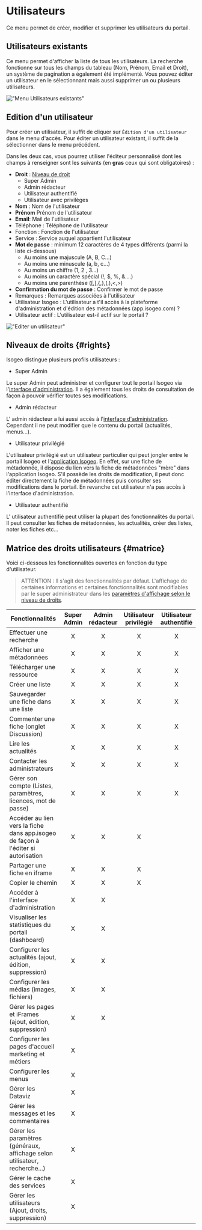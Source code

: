 # Utilisateurs

Ce menu permet de créer, modifier et supprimer les utilisateurs du portail.

## Utilisateurs existants

Ce menu permet d'afficher la liste de tous les utilisateurs. La recherche fonctionne sur tous les champs du tableau (Nom, Prénom, Email et Droit), un système de pagination a également été implémenté. Vous pouvez éditer un utilisateur en le sélectionnant mais aussi supprimer un ou plusieurs utilisateurs.

!["Menu Utilisateurs existants"](/assets/back_list_user.png)

## Edition d'un utilisateur

Pour créer un utilisateur, il suffit de cliquer sur `Édition d'un utilisateur` dans le menu d'accès. Pour éditer un utilisateur existant, il suffit de la sélectionner dans le menu précédent.

Dans les deux cas, vous pourrez utiliser l'éditeur personnalisé dont les champs à renseigner sont les suivants (en **gras** ceux qui sont obligatoires) :

* **Droit** : [Niveau de droit](#rights)
  * Super Admin
  * Admin rédacteur
  * Utilisateur authentifié
  * Utilisateur avec privilèges
* **Nom** : Nom de l'utilisateur
* **Prénom** Prénom de l'utilisateur
* **Email**: Mail de l'utilisateur
* Téléphone : Téléphone de l'utilisateur
* Fonction : Fonction de l'utilisateur
* Service : Service auquel appartient l'utilisateur
* **Mot de passe** : minimum 12 caractères de 4 types différents (parmi la liste ci-dessous)
  * Au moins une majuscule (A, B, C...) 
  * Au moins une minuscule (a, b, c...)
  * Au moins un chiffre (1, 2 , 3...)
  * Au moins un caractère spécial (!, $, %, &....)
  * Au moins une parenthèse ([,],{,},(,),<,>)
* **Confirmation du mot de passe** : Confirmer le mot de passe
* Remarques : Remarques associées à l'utilisateur
* Utilisateur Isogeo : L'utilisateur a t'il accès à la plateforme d'administration et d'édition des métadonnées (app.isogeo.com) ?
* Utilisateur actif : L'utilisateur est-il actif sur le portail ?

!["Editer un utilisateur"](/assets/back_edit_user.png)

## Niveaux de droits {#rights}

Isogeo distingue plusieurs profils utilisateurs :

* Super Admin

Le super Admin peut administrer et configurer tout le portail Isogeo via l'[interface d'administration](http://demo.isogeo.net/admin/menu.php?menu_item=dashboard). Il a également tous les droits de consultation de façon à pouvoir vérifier toutes ses modifications.

* Admin rédacteur

L' admin rédacteur a lui aussi accès à l'[interface d'administration](http://demo.isogeo.net/admin/menu.php?menu_item=dashboard). Cependant il ne peut modifier que le contenu du portail \(actualités, menus...\). 

* Utilisateur privilégié

L'utilisateur privilégié est un utilisateur particulier qui peut jongler entre le portail Isogeo et l'[application Isogeo](https://app.isogeo.com/). En effet, sur une fiche de métadonnée, il dispose du lien vers la fiche de métadonnées "mère" dans l'application Isogeo. S'il possède les droits de modification, il peut donc éditer directement la fiche de métadonnées puis consulter ses modifications dans le portail. En revanche cet utilisateur n'a pas accès à l'interface d'administration.

* Utilisateur authentifié

L' utilisateur authentifié peut utiliser la plupart des fonctionnalités du portail. Il peut consulter les fiches de métadonnées, les actualités, créer des listes, noter les fiches etc...

## Matrice des droits utilisateurs {#matrice}

Voici ci-dessous les fonctionnalités ouvertes en fonction du type d'utilisateur.

> ATTENTION : Il s'agit des fonctionnalités par défaut. L'affichage de certaines informations et certaines fonctionnalités sont modifiables par le super administrateur dans les [paramètres d'affichage selon le niveau de droits](/fr/settings/display/user-display). 

| Fonctionnalités                                                                   | Super Admin | Admin rédacteur | Utilisateur privilégié | Utilisateur authentifié |
|-----------------------------------------------------------------------------------|:-----------:|:---------------:|:----------------------:|:-----------------------:|
| Effectuer une recherche                                                           |X|X|X|X|
| Afficher une métadonnées                                                          |X|X|X|X|
| Télécharger une ressource                                                         |X|X|X|X|
| Créer une liste                                                                   |X|X|X|X|
| Sauvegarder une fiche dans une liste                                              |X|X|X|X|
| Commenter une fiche (onglet Discussion)                                           |X|X|X|X|
| Lire les actualités                                                               |X|X|X|X|
| Contacter les administrateurs                                                     |X|X|X|X|
| Gérer son compte (Listes, paramètres, licences, mot de passe)                     |X|X|X|X|
| Accéder au lien vers la fiche dans app.isogeo de façon à l'éditer si autorisation |X|X|X||
| Partager une fiche en iframe                                                      |X|X|X||
| Copier le chemin                                                                  |X|X|X||
| Accéder à l'interface d'administration                                            |X|X|||
| Visualiser les statistiques du portail (dashboard)                                |X|X|||
| Configurer les actualités (ajout, édition, suppression)                           |X|X|||
| Configurer les médias (images, fichiers)                                          |X|X|||
| Gérer les pages et iFrames (ajout, édition, suppression)                          |X|X|||
| Configurer les pages d'accueil marketing et métiers                               |X||||
| Configurer les menus                                                              |X||||
| Gérer les Dataviz                                                                 |X||||
| Gérer les messages et les commentaires                                            |X||||
| Gérer les paramètres (généraux, affichage selon utilisateur, recherche...)        |X||||
| Gérer le cache des services                                                       |X||||
| Gérer les utilisateurs (Ajout, droits, suppression)                               |X||||
